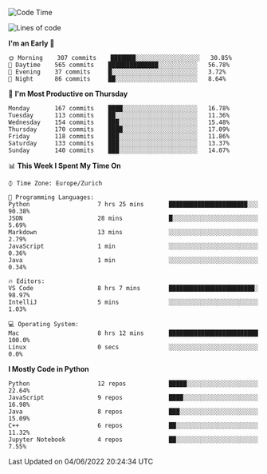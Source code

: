 <!--START_SECTION:waka-->
![Code Time](http://img.shields.io/badge/Code%20Time-0%20secs-blue)

![Lines of code](https://img.shields.io/badge/From%20Hello%20World%20I%27ve%20Written-13%20Million%20lines%20of%20code-blue)

**I'm an Early 🐤** 

```text
🌞 Morning    307 commits    ███████░░░░░░░░░░░░░░░░░░   30.85% 
🌆 Daytime    565 commits    ██████████████░░░░░░░░░░░   56.78% 
🌃 Evening    37 commits     █░░░░░░░░░░░░░░░░░░░░░░░░   3.72% 
🌙 Night      86 commits     ██░░░░░░░░░░░░░░░░░░░░░░░   8.64%

```
📅 **I'm Most Productive on Thursday** 

```text
Monday       167 commits    ████░░░░░░░░░░░░░░░░░░░░░   16.78% 
Tuesday      113 commits    ██░░░░░░░░░░░░░░░░░░░░░░░   11.36% 
Wednesday    154 commits    ███░░░░░░░░░░░░░░░░░░░░░░   15.48% 
Thursday     170 commits    ████░░░░░░░░░░░░░░░░░░░░░   17.09% 
Friday       118 commits    ███░░░░░░░░░░░░░░░░░░░░░░   11.86% 
Saturday     133 commits    ███░░░░░░░░░░░░░░░░░░░░░░   13.37% 
Sunday       140 commits    ███░░░░░░░░░░░░░░░░░░░░░░   14.07%

```


📊 **This Week I Spent My Time On** 

```text
⌚︎ Time Zone: Europe/Zurich

💬 Programming Languages: 
Python                   7 hrs 25 mins       ██████████████████████░░░   90.38% 
JSON                     28 mins             █░░░░░░░░░░░░░░░░░░░░░░░░   5.69% 
Markdown                 13 mins             ░░░░░░░░░░░░░░░░░░░░░░░░░   2.79% 
JavaScript               1 min               ░░░░░░░░░░░░░░░░░░░░░░░░░   0.36% 
Java                     1 min               ░░░░░░░░░░░░░░░░░░░░░░░░░   0.34%

🔥 Editors: 
VS Code                  8 hrs 7 mins        ████████████████████████░   98.97% 
IntelliJ                 5 mins              ░░░░░░░░░░░░░░░░░░░░░░░░░   1.03%

💻 Operating System: 
Mac                      8 hrs 12 mins       █████████████████████████   100.0% 
Linux                    0 secs              ░░░░░░░░░░░░░░░░░░░░░░░░░   0.0%

```

**I Mostly Code in Python** 

```text
Python                   12 repos            █████░░░░░░░░░░░░░░░░░░░░   22.64% 
JavaScript               9 repos             ████░░░░░░░░░░░░░░░░░░░░░   16.98% 
Java                     8 repos             ███░░░░░░░░░░░░░░░░░░░░░░   15.09% 
C++                      6 repos             ██░░░░░░░░░░░░░░░░░░░░░░░   11.32% 
Jupyter Notebook         4 repos             ██░░░░░░░░░░░░░░░░░░░░░░░   7.55%

```



 Last Updated on 04/06/2022 20:24:34 UTC
<!--END_SECTION:waka-->　　
